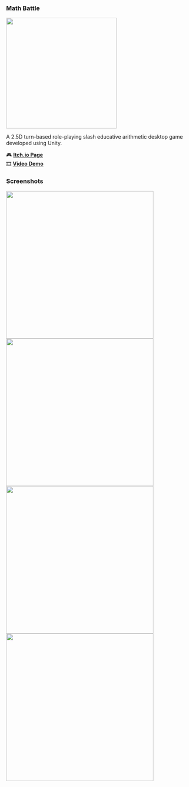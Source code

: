 ### Math Battle
<img height=300 src="https://img.itch.zone/aW1nLzkxNjI3NDIucG5n/original/lYEpY7.png">

A 2.5D turn-based role-playing slash educative arithmetic desktop game developed using Unity.

🎮 **[Itch.io Page](https://alexyz.itch.io/math-battle)**  
🎞 **[Video Demo](https://youtu.be/UvAgnIdbecw)**

### Screenshots

<img height=400 src="https://img.itch.zone/aW1hZ2UvMTU1NTU5MC85MTYyNjcwLnBuZw==/original/kp6WaP.png">
<img height=400 src="https://img.itch.zone/aW1hZ2UvMTU1NTU5MC85MTYyNjczLnBuZw==/original/jbedIV.png">
<img height=400 src="https://img.itch.zone/aW1hZ2UvMTU1NTU5MC85MTYyNjc2LnBuZw==/original/aaXr%2B2.png">
<img height=400 src="https://img.itch.zone/aW1hZ2UvMTU1NTU5MC85MTYyNjc0LnBuZw==/original/ktDvhm.png">


